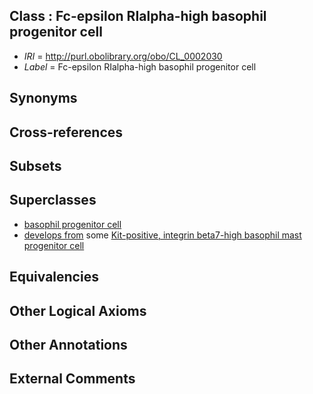 
## Class : Fc-epsilon RIalpha-high basophil progenitor cell

 * *IRI* = http://purl.obolibrary.org/obo/CL_0002030
 * *Label* = Fc-epsilon RIalpha-high basophil progenitor cell

## Synonyms


## Cross-references


## Subsets


## Superclasses

 * [basophil progenitor cell](../../CL/13/CL_0000613.md)
 * [develops from](../../RO/02/RO_0002202.md) some [Kit-positive, integrin beta7-high basophil mast progenitor cell](../../CL/44/CL_0002044.md)

## Equivalencies


## Other Logical Axioms


## Other Annotations


## External Comments

